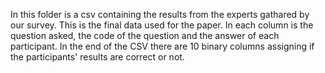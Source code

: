 In this folder is a csv containing the results from the experts gathared by our survey. This is the final data used for the paper. In each column is the question asked, the code of the question and the answer of each participant.
In the end of the CSV there are 10 binary columns assigning if the participants' results are correct or not.
